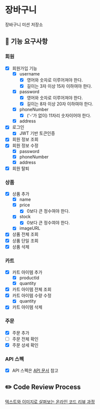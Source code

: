 # 장바구니
장바구니 미션 저장소


## 🧺 기능 요구사항
### 회원
- [x] 회원가입 기능
  - [x] username
    - [x] 영어와 숫자로 이루어져야 한다.
    - [x] 길이는 3자 이상 15자 이하여야 한다.
  - [x] password
    - [x] 영어와 숫자로 이루어져야 한다.
    - [x] 길이는 8자 이상 20자 이하여야 한다.
  - [x] phoneNumber
    - [x] ('-'가 없이) 11자리 숫자이어야 한다.
  - [x] address
- [x] 로그인
  - [x] JWT 기반 토큰인증
- [x] 회원 정보 조회
- [x] 회원 정보 수정
  - [x] password 
  - [x] phoneNumber
  - [x] address
- [x] 회원 탈퇴

### 상품
- [x] 상품 추가
  - [x] name
  - [x] price
    - [x] 0보다 큰 정수여야 한다.
  - [x] stock
    - [x] 0보다 큰 정수여야 한다.
  - [x] imageURL
- [x] 상품 전체 조회
- [x] 상품 단일 조회
- [x] 상품 삭제

### 카트
- [x] 카트 아이템 추가
  - [x] productId
  - [x] quantity
- [x] 카트 아이템 전체 조회
- [x] 카트 아이템 수량 수정
  - [x] quantity
- [x] 카트 아이템 삭제

### 주문
- [x] 주문 추가
- [ ] 주문 전체 확인
- [x] 주문 상세 확인

### API 스펙
- [x] API 스펙은 [API 문서](https://www.notion.so/a00bc92443f04c52a852ce16501e981a) 참고

## ✏️ Code Review Process
[텍스트와 이미지로 살펴보는 온라인 코드 리뷰 과정](https://github.com/next-step/nextstep-docs/tree/master/codereview)
